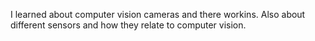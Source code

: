 I learned about computer vision cameras and there workins. Also about different sensors and how they relate to computer vision.
